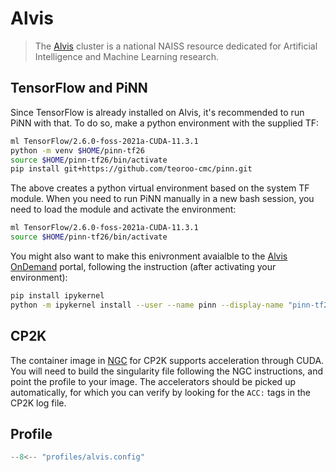 # Alvis

> The [Alvis] cluster is a national NAISS resource dedicated for Artificial
> Intelligence and Machine Learning research.

[Alvis]: https://www.c3se.chalmers.se/about/Alvis/

## TensorFlow and PiNN

Since TensorFlow is already installed on Alvis, it's recommended to run PiNN
with that. To do so, make a python environment with the supplied TF:

```bash
ml TensorFlow/2.6.0-foss-2021a-CUDA-11.3.1
python -m venv $HOME/pinn-tf26
source $HOME/pinn-tf26/bin/activate
pip install git+https://github.com/teoroo-cmc/pinn.git 
```

The above creates a python virtual environment based on the system TF module.
When you need to run PiNN manually in a new bash session, you need to load the
module and activate the environment:

```bash
ml TensorFlow/2.6.0-foss-2021a-CUDA-11.3.1
source $HOME/pinn-tf26/bin/activate
```

You might also want to make this enivronment avaialble to the [Alvis
OnDemand][ondemand] portal, following the instruction (after activating your
environment):

```bash
pip install ipykernel
python -m ipykernel install --user --name pinn --display-name "pinn-tf26"
```

[ondemand]: https://portal.c3se.chalmers.se/pun/sys/dashboard/

## CP2K

The container image in [NGC] for CP2K supports acceleration through CUDA. You
will need to build the singularity file following the NGC instructions, and
point the profile to your image. The accelerators should be picked up
automatically, for which you can verify by looking for the `ACC:` tags in the
CP2K log file.

[NGC]: https://catalog.ngc.nvidia.com/orgs/hpc/containers/cp2k

## Profile

```groovy
--8<-- "profiles/alvis.config"
```
